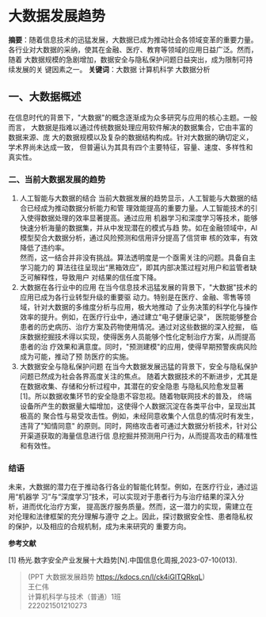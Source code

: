 # 大数据发展趋势

**摘要**：随着信息技术的迅猛发展，大数据已成为推动社会各领域变革的重要力量。
各行业对大数据的采纳，使其在金融、医疗、教育等领域的应用日益广泛。然而，随着
大数据规模的急剧增加，数据安全与隐私保护问题日益突出，成为限制可持续发展的关
键因素之一。
**关键词**：大数据 计算机科学 大数据分析

## 一、大数据概述

在信息时代的背景下，"大数据"的概念逐渐成为众多研究与应用的核心主题。一般而言，
大数据是指难以通过传统数据处理应用软件解决的数据集合，它由丰富的数据来源、庞
大的数据规模以及复杂的数据结构构成。针对大数据的确切定义，学术界尚未达成一致，
但普遍认为其具有四个主要特征，容量、速度、多样性和真实性。

### 二、当前大数据发展的趋势

1. 人工智能与大数据的结合
   当前大数据发展的趋势显示，人工智能与大数据的结合已经成为推动数据分析能力和管
   理效能提高的重要力量。人工智能技术的引入使得数据处理的效率显著提高。通过应用
   机器学习和深度学习等技术，能够快速分析海量的数据集，并从中发现潜在的模式与趋
   势。如在金融领域中，AI模型契合大数据分析，通过风险预测和信用评分提高了信贷审
   核的效率，有效降低了违约率。  
   然而，这一结合并非没有挑战。算法透明度是一个亟需关注的问题。具备自主学习能力的
   算法往往呈现出“黑箱效应”，即其内部决策过程对用户和监管者缺乏可解释性，导致用户
   对结果的信任度下降。
2. 大数据在各行业中的应用
   在当今信息技术迅猛发展的背景下，"大数据"技术的应用已成为各行业转型升级的重要驱
   动力。特别是在医疗、金融、零售等领域，针对大数据的多维度分析与应用，极大地推动
   了业务决策的科学化与操作效率的提升。例如，在医疗行业中，通过建立"电子健康记录"，
   医院能够整合患者的历史病历、治疗方案及药物使用情况。通过对这些数据的深入挖掘，
   临床数据挖掘技术得以实现，使得医务人员能够个性化定制治疗方案，从而提高患者的治
   疗效果和满意度。同时，"预测建模"的应用，使得早期预警疾病风险成为可能，推动了预
   防医疗的实施。
3. 大数据安全与隐私保护问题
   在当今大数据发展迅猛的背景下，安全与隐私保护问题已然成为社会各界高度关注的焦点。
   随着大数据技术的不断进步，尤其是在数据收集、存储和分析过程中，其潜在的安全隐患
   与隐私风险愈发显著[1]。所以数据收集环节的安全隐患不容忽视。随着物联网技术的普及，
   终端设备所产生的数据量大幅增加，这使得个人数据沉淀在各类平台中，呈现出其极高的
   聚合性与易受攻击性。例如，未经同意收集个人信息的情况时有发生，违背了"知情同意"
   的原则。同时，网络攻击者可通过大数据分析技术，针对公开渠道获取的海量信息进行信
   息挖掘并预测用户行为，从而提高攻击的精准性和有效性。  

### 结语
未来，大数据的潜力在于推动各行各业的智能化转型。例如，在医疗行业，通过运用“机器学
习”与“深度学习”技术，可以实现对于患者行为与治疗结果的深入分析，进而优化治疗方案，
提高医疗服务质量。然而，这一潜力的实现，需建立在对伦理和法律框架的充分理解与遵守
之上。因此，探讨数据安全性、患者隐私权的保护，以及相应的合规机制，成为未来研究的
重要方向。

**参考文献**

[1] 杨光.数字安全产业发展十大趋势[N].中国信息化周报,2023-07-10(013).  




>(PPT 大数据发展趋势
https://kdocs.cn/l/ck4iGlTQRkqL)  
   > 王仁伟  
   > 计算机科学与技术（普通）1班  
   > 222021501210273

